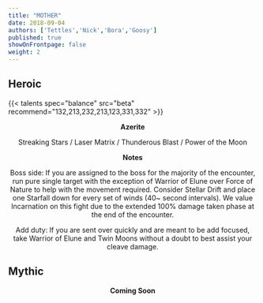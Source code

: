 ```yaml
---
title: "MOTHER"
date: 2018-09-04
authors: ['Tettles','Nick','Bora','Goosy']
published: true
showOnFrontpage: false
weight: 2
---
```


## Heroic
{{< talents spec="balance" src="beta" recommend="132,213,232,213,123,331,332" >}}

<center>
<b>Azerite</b>
  
Streaking Stars / Laser Matrix / Thunderous Blast / Power of the Moon


<b>Notes</b>

Boss side: If you are assigned to the boss for the majority of the encounter, run pure single target
with the exception of Warrior of Elune over Force of Nature to help with the movement required. Consider
Stellar Drift and place one Starfall down for every set of winds (40~ second intervals). We value Incarnation 
on this fight due to the extended 100% damage taken phase at the end of the encounter.

Add duty: If you are sent over quickly and are meant to be add focused, take Warrior of Elune and Twin Moons 
without a doubt to best assist your cleave damage.   

</center>


## Mythic

<center>
  <b>Coming Soon</b>
</center>
